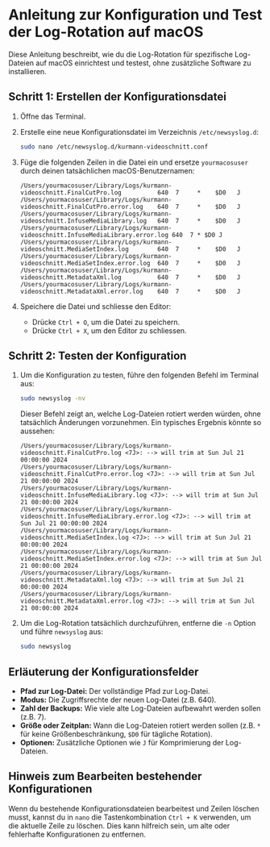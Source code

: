 # Anleitung zur Konfiguration und Test der Log-Rotation auf macOS

Diese Anleitung beschreibt, wie du die Log-Rotation für spezifische Log-Dateien auf macOS einrichtest und testest, ohne zusätzliche Software zu installieren.

## Schritt 1: Erstellen der Konfigurationsdatei

1. Öffne das Terminal.
2. Erstelle eine neue Konfigurationsdatei im Verzeichnis `/etc/newsyslog.d`:
   ```sh
   sudo nano /etc/newsyslog.d/kurmann-videoschnitt.conf
   ```

3. Füge die folgenden Zeilen in die Datei ein und ersetze `yourmacosuser` durch deinen tatsächlichen macOS-Benutzernamen:
   ```plaintext
   /Users/yourmacosuser/Library/Logs/kurmann-videoschnitt.FinalCutPro.log          640  7     *    $D0   J
   /Users/yourmacosuser/Library/Logs/kurmann-videoschnitt.FinalCutPro.error.log    640  7     *    $D0   J
   /Users/yourmacosuser/Library/Logs/kurmann-videoschnitt.InfuseMediaLibrary.log   640  7     *    $D0   J
   /Users/yourmacosuser/Library/Logs/kurmann-videoschnitt.InfuseMediaLibrary.error.log 640  7 * $D0 J
   /Users/yourmacosuser/Library/Logs/kurmann-videoschnitt.MediaSetIndex.log        640  7     *    $D0   J
   /Users/yourmacosuser/Library/Logs/kurmann-videoschnitt.MediaSetIndex.error.log  640  7     *    $D0   J
   /Users/yourmacosuser/Library/Logs/kurmann-videoschnitt.MetadataXml.log          640  7     *    $D0   J
   /Users/yourmacosuser/Library/Logs/kurmann-videoschnitt.MetadataXml.error.log    640  7     *    $D0   J
   ```

4. Speichere die Datei und schliesse den Editor:
   - Drücke `Ctrl + O`, um die Datei zu speichern.
   - Drücke `Ctrl + X`, um den Editor zu schliessen.

## Schritt 2: Testen der Konfiguration

1. Um die Konfiguration zu testen, führe den folgenden Befehl im Terminal aus:
   ```sh
   sudo newsyslog -nv
   ```

   Dieser Befehl zeigt an, welche Log-Dateien rotiert werden würden, ohne tatsächlich Änderungen vorzunehmen. Ein typisches Ergebnis könnte so aussehen:
   ```plaintext
   /Users/yourmacosuser/Library/Logs/kurmann-videoschnitt.FinalCutPro.log <7J>: --> will trim at Sun Jul 21 00:00:00 2024
   /Users/yourmacosuser/Library/Logs/kurmann-videoschnitt.FinalCutPro.error.log <7J>: --> will trim at Sun Jul 21 00:00:00 2024
   /Users/yourmacosuser/Library/Logs/kurmann-videoschnitt.InfuseMediaLibrary.log <7J>: --> will trim at Sun Jul 21 00:00:00 2024
   /Users/yourmacosuser/Library/Logs/kurmann-videoschnitt.InfuseMediaLibrary.error.log <7J>: --> will trim at Sun Jul 21 00:00:00 2024
   /Users/yourmacosuser/Library/Logs/kurmann-videoschnitt.MediaSetIndex.log <7J>: --> will trim at Sun Jul 21 00:00:00 2024
   /Users/yourmacosuser/Library/Logs/kurmann-videoschnitt.MediaSetIndex.error.log <7J>: --> will trim at Sun Jul 21 00:00:00 2024
   /Users/yourmacosuser/Library/Logs/kurmann-videoschnitt.MetadataXml.log <7J>: --> will trim at Sun Jul 21 00:00:00 2024
   /Users/yourmacosuser/Library/Logs/kurmann-videoschnitt.MetadataXml.error.log <7J>: --> will trim at Sun Jul 21 00:00:00 2024
   ```

2. Um die Log-Rotation tatsächlich durchzuführen, entferne die `-n` Option und führe `newsyslog` aus:
   ```sh
   sudo newsyslog
   ```

## Erläuterung der Konfigurationsfelder

- **Pfad zur Log-Datei:** Der vollständige Pfad zur Log-Datei.
- **Modus:** Die Zugriffsrechte der neuen Log-Datei (z.B. 640).
- **Zahl der Backups:** Wie viele alte Log-Dateien aufbewahrt werden sollen (z.B. 7).
- **Größe oder Zeitplan:** Wann die Log-Dateien rotiert werden sollen (z.B. `*` für keine Größenbeschränkung, `$D0` für tägliche Rotation).
- **Optionen:** Zusätzliche Optionen wie `J` für Komprimierung der Log-Dateien.

## Hinweis zum Bearbeiten bestehender Konfigurationen

Wenn du bestehende Konfigurationsdateien bearbeitest und Zeilen löschen musst, kannst du in `nano` die Tastenkombination `Ctrl + K` verwenden, um die aktuelle Zeile zu löschen. Dies kann hilfreich sein, um alte oder fehlerhafte Konfigurationen zu entfernen.
